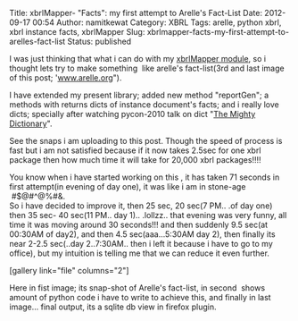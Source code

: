 Title: xbrlMapper- "Facts": my first attempt to Arelle's Fact-List
Date: 2012-09-17 00:54
Author: namitkewat
Category: XBRL
Tags: arelle, python xbrl, xbrl instance facts, xbrlMapper
Slug: xbrlmapper-facts-my-first-attempt-to-arelles-fact-list
Status: published

I was just thinking that what i can do with my [xbrlMapper
module](http://namitkewat.wordpress.com/2012/08/16/xbrlmapper-pythonic-library-for-xbrlxml-analytics/ "xbrlMapper"),
so i thought lets try to make something  like arelle's fact-list(3rd and
last image of this post; 'www.arelle.org").

I have extended my present library; added new method "reportGen"; a
methods with returns dicts of instance document's facts; and i really
love dicts; specially after watching pycon-2010 talk on dict "[The
Mighty
Dictionary](http://blip.tv/pycon-us-videos-2009-2010-2011/pycon-2010-the-mighty-dictionary-55-3352147 "The Mighty Dictionary")".

See the snaps i am uploading to this post. Though the speed of process
is fast but i am not satisfied because if it now takes 2.5sec for one
xbrl package then how much time it will take for 20,000 xbrl
packages!!!!

You know when i have started working on this , it has taken 71 seconds
in first attempt(in evening of day one), it was like i am in stone-age
 \#\$@\#\^@%\#&.  
So i have decided to improve it, then 25 sec, 20 sec(7 PM.. .of day
one) then 35 sec- 40 sec(11 PM.. day 1).. .lollzz.. that evening was
very funny, all time it was moving around 30 seconds!!! and then
suddenly 9.5 sec(at 00:30AM of day2), and then 4.5 sec(aaa...5:30AM day
2), then finally its near 2-2.5 sec(..day 2..7:30AM.. then i left it
because i have to go to my office), but my intuition is telling me that
we can reduce it even further.

[gallery link="file" columns="2"]

Here in fist image; its snap-shot of Arelle's fact-list, in
second  shows amount of python code i have to write to achieve this, and
finally in last image... final output, its a sqlite db view in firefox
plugin.
